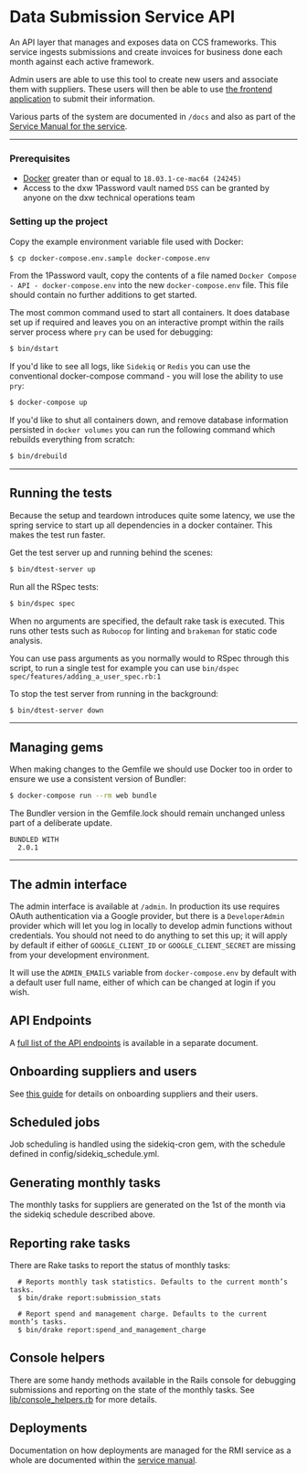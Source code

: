 # Data Submission Service API

An API layer that manages and exposes data on CCS frameworks. This service ingests submissions and create invoices for business done each month against each active framework.

Admin users are able to use this tool to create new users and associate them with suppliers. These users will then be able to use [the frontend application](https://github.com/dxw/DataSubmissionServiceAPI) to submit their information.

Various parts of the system are documented in `/docs` and also as part of the
[Service Manual for the service](https://github.com/Crown-Commercial-Service/ReportMI-service-manual).

---

### Prerequisites

- [Docker](https://docs.docker.com/docker-for-mac) greater than or equal to `18.03.1-ce-mac64 (24245)`
- Access to the dxw 1Password vault named `DSS` can be granted by anyone on the dxw technical operations team

### Setting up the project

Copy the example environment variable file used with Docker:

```bash
$ cp docker-compose.env.sample docker-compose.env
```

From the 1Password vault, copy the contents of a file named `Docker Compose - API - docker-compose.env` into the new `docker-compose.env` file. This file should contain no further additions to get started.

The most common command used to start all containers. It does database set up if required and leaves you on an interactive prompt within the rails server process where `pry` can be used for debugging:

```bash
$ bin/dstart
```

If you'd like to see all logs, like `Sidekiq` or `Redis` you can use the conventional docker-compose command - you will lose the ability to use `pry`:

```bash
$ docker-compose up
```

If you'd like to shut all containers down, and remove database information persisted in `docker volumes` you can run the following command which rebuilds everything from scratch:

```bash
$ bin/drebuild
```

---

## Running the tests

Because the setup and teardown introduces quite some latency, we use the spring service to
start up all dependencies in a docker container. This makes the test run faster.

Get the test server up and running behind the scenes:

```bash
$ bin/dtest-server up
```

Run all the RSpec tests:

```bash
$ bin/dspec spec
```

When no arguments are specified, the default rake task is executed. This runs other tests such as `Rubocop` for linting and `brakeman` for static code analysis.

You can use pass arguments as you normally would to RSpec through this script, to run a single test for example you can use `bin/dspec spec/features/adding_a_user_spec.rb:1`

To stop the test server from running in the background:

```bash
$ bin/dtest-server down
```

---

## Managing gems

When making changes to the Gemfile we should use Docker too in order to ensure we use a consistent version of Bundler:

```bash
$ docker-compose run --rm web bundle
```

The Bundler version in the Gemfile.lock should remain unchanged unless part of a deliberate update.

```
BUNDLED WITH
  2.0.1
```

---

## The admin interface

The admin interface is available at `/admin`. In production its use requires
OAuth authentication via a Google provider, but there is a `DeveloperAdmin` provider
which will let you log in locally to develop admin functions without credentials. You
should not need to do anything to set this up; it will apply by default if either of
`GOOGLE_CLIENT_ID` or `GOOGLE_CLIENT_SECRET` are missing from your development environment.

It will use the `ADMIN_EMAILS` variable from `docker-compose.env` by default with a
default user full name, either of which can be changed at login if you wish.

## API Endpoints

A [full list of the API endpoints](endpoints.md) is available in a separate document.

## Onboarding suppliers and users

See [this guide](docs/onboarding-suppliers.md) for details on onboarding suppliers
and their users.

## Scheduled jobs

Job scheduling is handled using the sidekiq-cron gem, with the schedule
defined in config/sidekiq_schedule.yml.

## Generating monthly tasks

The monthly tasks for suppliers are generated on the 1st of the month via the
sidekiq schedule described above.

## Reporting rake tasks

There are Rake tasks to report the status of monthly tasks:

```
  # Reports monthly task statistics. Defaults to the current month’s tasks.
  $ bin/drake report:submission_stats

  # Report spend and management charge. Defaults to the current month’s tasks.
  $ bin/drake report:spend_and_management_charge
```

## Console helpers

There are some handy methods available in the Rails console for debugging
submissions and reporting on the state of the monthly tasks. See
[lib/console_helpers.rb](lib/console_helpers.rb) for more details.


## Deployments

Documentation on how deployments are managed for the RMI service as a whole are documented within the [service manual](https://crown-commercial-service.github.io/ReportMI-service-manual/#/deployments).
